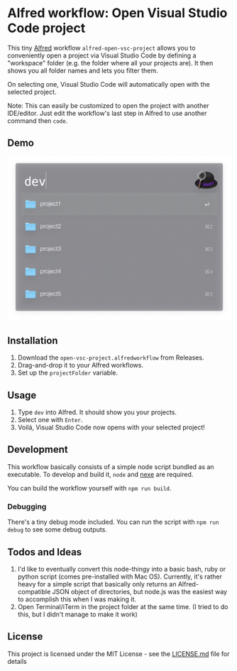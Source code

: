 # Alfred workflow: Open Visual Studio Code project

This tiny [Alfred](https://www.alfredapp.com/) workflow ``alfred-open-vsc-project`` allows you to conveniently open a project via Visual Studio Code by defining a "workspace" folder (e.g. the folder where all your projects are). It then shows you all folder names and lets you filter them.

On selecting one, Visual Studio Code will automatically open with the selected project.

Note: This can easily be customized to open the project with another IDE/editor. Just edit the workflow's last step in Alfred to use another command then ``code``.


## Demo

![alfred-open-vsc-project in action](screenshot.png)

## Installation

1. Download the ``open-vsc-project.alfredworkflow`` from Releases.
2. Drag-and-drop it to your Alfred workflows.
3. Set up the ``projectFolder`` variable. 

## Usage

1. Type ``dev`` into Alfred. It should show you your projects.
2. Select one with ``Enter``.
3. Voilá, Visual Studio Code now opens with your selected project!

## Development

This workflow basically consists of a simple node script bundled as an executable. To develop and build it, ``node`` and [nexe](https://github.com/nexe/nexe) are required.

You can build the workflow yourself with ``npm run build``.

### Debugging

There's a tiny debug mode included. You can run the script with ``npm run debug`` to see some debug outputs.

## Todos and Ideas

1. I'd like to eventually convert this node-thingy into a basic bash, ruby or python script (comes pre-installed with Mac OS). Currently, it's rather heavy for a simple script that basically only returns an Alfred-compatible JSON object of directories, but node.js was the easiest way to accomplish this when I was making it.
2. Open Terminal/iTerm in the project folder at the same time. (I tried to do this, but I didn't manage to make it work)

## License

This project is licensed under the MIT License - see the [LICENSE.md](LICENSE.md) file for details